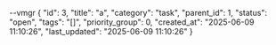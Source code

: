 --vmgr
{
  "id": 3,
  "title": "a",
  "category": "task",
  "parent_id": 1,
  "status": "open",
  "tags": "[]",
  "priority_group": 0,
  "created_at": "2025-06-09 11:10:26",
  "last_updated": "2025-06-09 11:10:26"
}

